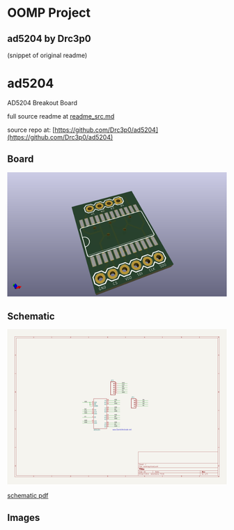# OOMP Project  
## ad5204  by Drc3p0  
  
(snippet of original readme)  
  
ad5204  
======  
  
AD5204 Breakout Board  
  
  full source readme at [readme_src.md](readme_src.md)  
  
source repo at: [https://github.com/Drc3p0/ad5204](https://github.com/Drc3p0/ad5204)  
## Board  
  
[![working_3d.png](working_3d_600.png)](working_3d.png)  
## Schematic  
  
[![working_schematic.png](working_schematic_600.png)](working_schematic.png)  
  
[schematic pdf](working_schematic.pdf)  
## Images  
